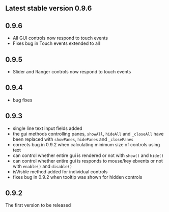 ## Latest stable version 0.9.6

## 0.9.6
* All GUI controls now respond to touch events
* Fixes bug in Touch events extended to all 

## 0.9.5
* Slider and Ranger controls now respond to touch events

## 0.9.4
* bug fixes

## 0.9.3
* single line text input fields added
* the gui methods controlling panes, `showAll`, `hideAll` and `_closeAll` have been replaced with `showPanes`, `hidePanes` and `_closePanes`
* corrects bug in 0.9.2 when calculating minimum size of controls using text
* can control whether entire gui is rendered or not with `show()` and `hide()`
* can control whether entire gui is responds to mouse/key ebvents or not with `enable()` and `disable()`
* isVisble method added for individual controls
* fixes bug in 0.9.2 when tooltip was shown for hidden controls

## 0.9.2
The first version to be released
